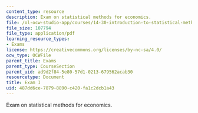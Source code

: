 ```yaml
---
content_type: resource
description: Exam on statistical methods for economics.
file: /ol-ocw-studio-app/courses/14-30-introduction-to-statistical-methods-in-economics-spring-2009/487dd6ce78798890c420fa1c2dcb1a43_MIT14_30s09_exam01_09.pdf
file_size: 107794
file_type: application/pdf
learning_resource_types:
- Exams
license: https://creativecommons.org/licenses/by-nc-sa/4.0/
ocw_type: OCWFile
parent_title: Exams
parent_type: CourseSection
parent_uid: ad9d2f84-5e80-57d1-0213-679562acab30
resourcetype: Document
title: Exam I
uid: 487dd6ce-7879-8890-c420-fa1c2dcb1a43
---
```

Exam on statistical methods for economics.
